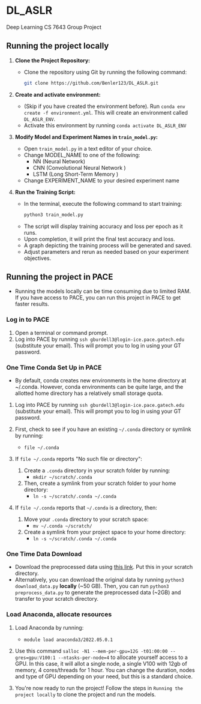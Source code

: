# DL_ASLR
Deep Learning CS 7643 Group Project

## Running the project locally

1. **Clone the Project Repository:**
   - Clone the repository using Git by running the following command:
     ```bash
     git clone https://github.com/Benler123/DL_ASLR.git
     ```
2. **Create and activate environment:**
    - (Skip if you have created the environment before). Run `conda env create -f environment.yml`. This will create an environment called `DL_ASLR_ENV`. 
    - Activate this environment by running `conda activate DL_ASLR_ENV`
3. **Modify Model and Experiment Names in `train_model.py`:**
   - Open `train_model.py` in a text editor of your choice.
   - Change MODEL_NAME to one of the following:
     - NN (Neural Network)
     - CNN (Convolutional Neural Network )
     - LSTM (Long Short-Term Memory )
   - Change EXPERIMENT_NAME to your desired experiment name

4. **Run the Training Script:**
   - In the terminal, execute the following command to start training:
     ```bash
     python3 train_model.py
     ```
   - The script will display training accuracy and loss per epoch as it runs.
   - Upon completion, it will print the final test accuracy and loss.
   - A graph depicting the training process will be generated and saved.
   - Adjust parameters and rerun as needed based on your experiment objectives.

## Running the project in PACE 
- Running the models locally can be time consuming due to limited RAM. If you have access to PACE, you can run this project in PACE to get faster results. 

### Log in to PACE

1. Open a terminal or command prompt.  
2. Log into PACE by running `ssh gburdell3@login-ice.pace.gatech.edu` (substitute your email). This will prompt you to log in using your GT password.

### One Time Conda Set Up in PACE 

- By default, conda creates new environments in the home directory at ~/.conda. However, conda environments can be quite large, and the allotted home directory has a relatively small storage quota.
  
1. Log into PACE by running `ssh gburdell3@login-ice.pace.gatech.edu` (substitute your email). This will prompt you to log in using your GT password.
2. First, check to see if you have an existing `~/.conda` directory or symlink by running:
    - `file ~/.conda`
3. If `file ~/.conda` reports "No such file or directory":
    1. Create a `.conda` directory in your scratch folder by running:
        - `mkdir ~/scratch/.conda`
    2. Then, create a symlink from your scratch folder to your home directory:
        - `ln -s ~/scratch/.conda ~/.conda`

4. If `file ~/.conda` reports that `~/.conda` is a directory, then:
    1. Move your `.conda` directory to your scratch space:
        - `mv ~/.conda ~/scratch/`
    2. Create a symlink from your project space to your home directory:
        - `ln -s ~/scratch/.conda ~/.conda`

### One Time Data Download

- Download the preprocessed data using [this link](https://www.dropbox.com/scl/fo/1tkb34i2xyjyl0xkdfmbj/ABjD3H-uKgYVivLEv8dMvjw?rlkey=t13vd2v643wjv8fy0vu0p6xo8&dl=0). Put this in your scratch directory. 
- Alternatively, you can download the original data  by running `python3 download_data.py` **locally** (~50 GB). Then, you can run `python3 preprocess_data.py` to generate the preprocessed data (~2GB) and transfer to your scratch directory.

### Load Anaconda, allocate resources 

1. Load Anaconda by running:
    - `module load anaconda3/2022.05.0.1`

2. Use this command `salloc -N1 --mem-per-gpu=12G -t01:00:00 --gres=gpu:V100:1 --ntasks-per-node=4` to allocate yourself access to a GPU. In this case, it will allot a single node, a single V100 with 12gb of memory, 4 cores/threads for 1 hour. You can change the duration, nodes and type of GPU depending on your need, but this is a standard choice. 

3. You're now ready to run the project! Follow the steps in `Running the project locally` to clone the project and run the models. 

